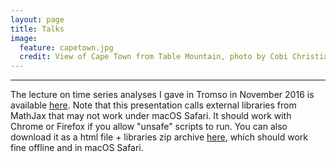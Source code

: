 ```yaml
---
layout: page
title: Talks
image:
  feature: capetown.jpg
  credit: View of Cape Town from Table Mountain, photo by Cobi Christiansen
---
```


---

The lecture on time series analyses I gave in Tromso in November 2016 is available [here](tromso/index.html). Note that this presentation calls external libraries from MathJax that may not work under macOS Safari. It should work with Chrome or Firefox if you allow "unsafe" scripts to run. You can also download it as a html file + libraries zip archive [here](tromso.zip), which should work fine offline and in macOS Safari.
